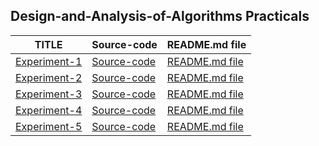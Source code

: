 ## Design-and-Analysis-of-Algorithms Practicals

|  TITLE   |  Source-code   |  README.md file  |
|----------|----------------|------------------|
|[Experiment-1](https://github.com/Tempestyash123456/practicals-in-Semester-4/tree/Design-and-Analysis-of-Algorithms/Exp1)| [Source-code](https://github.com/Tempestyash123456/practicals-in-Semester-4/blob/Design-and-Analysis-of-Algorithms/Exp1/binarySearch_Exp1.c) |[README.md file](https://github.com/Tempestyash123456/practicals-in-Semester-4/blob/Design-and-Analysis-of-Algorithms/Exp1/README.md) |
| [Experiment-2](https://github.com/Tempestyash123456/practicals-in-Semester-4/tree/Design-and-Analysis-of-Algorithms/Exp2) |[Source-code](https://github.com/Tempestyash123456/practicals-in-Semester-4/blob/Design-and-Analysis-of-Algorithms/Exp2/quickSort_Exp2.c) | [README.md file](https://github.com/Tempestyash123456/practicals-in-Semester-4/blob/Design-and-Analysis-of-Algorithms/Exp2/README.md) |
| [Experiment-3](https://github.com/Tempestyash123456/practicals-in-Semester-4/tree/Design-and-Analysis-of-Algorithms/Exp3) | [Source-code](https://github.com/Tempestyash123456/practicals-in-Semester-4/blob/Design-and-Analysis-of-Algorithms/Exp3/strassenMatrix_Exp3.c) | [README.md file](https://github.com/Tempestyash123456/practicals-in-Semester-4/blob/Design-and-Analysis-of-Algorithms/Exp3/README.md)|
| [Experiment-4](https://github.com/Tempestyash123456/practicals-in-Semester-4/tree/Design-and-Analysis-of-Algorithms/Exp4) | [Source-code](https://github.com/Tempestyash123456/practicals-in-Semester-4/blob/Design-and-Analysis-of-Algorithms/Exp4/kruskalAlgorithm_Exp4.c) | [README.md file](https://github.com/Tempestyash123456/practicals-in-Semester-4/blob/Design-and-Analysis-of-Algorithms/Exp4/README.md) |
| [Experiment-5](https://github.com/Tempestyash123456/practicals-in-Semester-4/tree/Design-and-Analysis-of-Algorithms/Exp5) | [Source-code](https://github.com/Tempestyash123456/practicals-in-Semester-4/blob/Design-and-Analysis-of-Algorithms/Exp5/jobScheduling_Exp5.cpp) |[README.md file](https://github.com/Tempestyash123456/practicals-in-Semester-4/blob/Design-and-Analysis-of-Algorithms/Exp5/README.md)|
